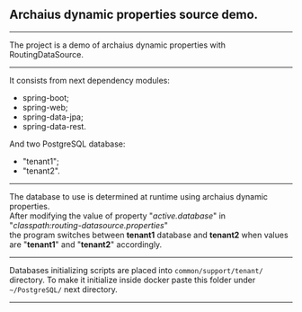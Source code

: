 ## Archaius dynamic properties source demo.
- - -
The project is a demo of archaius dynamic properties with RoutingDataSource.</br>
- - -
It consists from next dependency modules:
- spring-boot; 
- spring-web; 
- spring-data-jpa; 
- spring-data-rest.

And two PostgreSQL database:
- "tenant1";
- "tenant2".
- - -
The database to use is determined at runtime using archaius dynamic properties.</br>
After modifying the value of property "_active.database_" in "_classpath:routing-datasource.properties_" </br>
the program switches between **tenant1** database and **tenant2** when values are "**tenant1**" and "**tenant2**" accordingly. </br>
- --
Databases initializing scripts are placed into `common/support/tenant/` directory.
To make it initialize inside docker paste this folder under `~/PostgreSQL/` next directory.
- - -